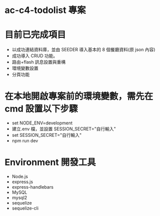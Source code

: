 # ac-c4-todolist 專案

# 目前已完成項目

- 以成功連結資料庫，並由 SEEDER 導入基本的 8 個餐廳資料(原 json 內容)
- 成功導入 CRUD 功能。
- 路由+flash 訊息設置與重構
- 環境變數設置
- 分頁功能

# 在本地開啟專案前的環境變數，需先在 cmd 設置以下步驟

- set NODE_ENV=development
- 建立.env 檔，並設置 SESSION_SECRET="自行輸入"
- set SESSION_SECRET="自行輸入"
- npm run dev

# Environment 開發工具

- Node.js
- express.js
- express-handlebars
- MySQL
- mysql2
- sequelize
- sequelize-cli

